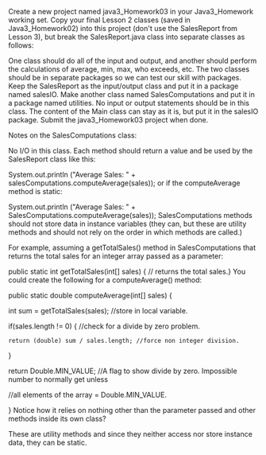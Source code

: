 Create a new project named java3_Homework03 in your Java3_Homework working set. Copy your final Lesson 2 classes (saved in Java3_Homework02) into this project (don't use the SalesReport from Lesson 3), but break the SalesReport.java class into separate classes as follows:

One class should do all of the input and output, and another should perform the calculations of average, min, max, who exceeds, etc.
The two classes should be in separate packages so we can test our skill with packages.
Keep the SalesReport as the input/output class and put it in a package named salesIO.
Make another class named SalesComputations and put it in a package named utilities. No input or output statements should be in this class.
The content of the Main class can stay as it is, but put it in the salesIO package.
Submit the java3_Homework03 project when done.

Notes on the SalesComputations class:

No I/O in this class. Each method should return a value and be used by the SalesReport class like this:

System.out.println ("Average Sales: " + salesComputations.computeAverage(sales));
or if the computeAverage method is static:

System.out.println ("Average Sales: " + SalesComputations.computeAverage(sales));
SalesComputations methods should not store data in instance variables (they can, but these are utility methods and should not rely on the order in which methods are called.)

For example, assuming a getTotalSales() method in SalesComputations that returns the total sales for an integer array passed as a parameter:

public static int getTotalSales(int[] sales) { // returns the total sales.}
You could create the following for a computeAverage() method:

public static double computeAverage(int[] sales) {

  int sum = getTotalSales(sales); //store in local variable.

  if(sales.length != 0) { //check for a divide by zero problem.
 
    return (double) sum / sales.length; //force non integer division.
 
  }
 
  return Double.MIN_VALUE; 
 //A flag to show divide by zero. Impossible number to normally get unless
 
 //all elements of the array = Double.MIN_VALUE.

}
Notice how it relies on nothing other than the parameter passed and other methods inside its own class?

These are utility methods and since they neither access nor store instance data, they can be static.